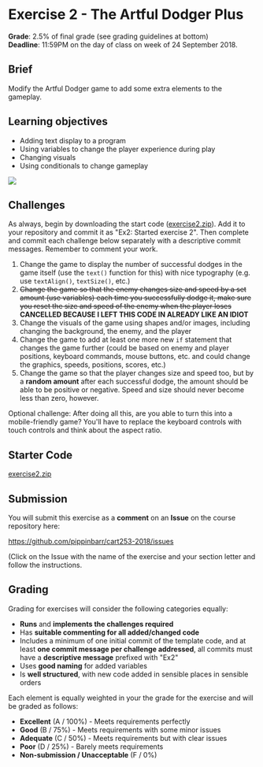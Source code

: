 # Exercise 2 - The Artful Dodger Plus

__Grade__: 2.5% of final grade (see grading guidelines at bottom)  
__Deadline__: 11:59PM on the day of class on week of 24 September 2018.

## Brief

Modify the Artful Dodger game to add some extra elements to the gameplay.

## Learning objectives

- Adding text display to a program
- Using variables to change the player experience during play
- Changing visuals
- Using conditionals to change gameplay

![](images/exercise2.png)

## Challenges

As always, begin by downloading the start code ([exercise2.zip](exercise2.zip)). Add it to your repository and commit it as "Ex2: Started exercise 2". Then complete and commit each challenge below separately with a descriptive commit messages. Remember to comment your work.

1. Change the game to display the number of successful dodges in the game itself (use the `text()` function for this) with nice typography (e.g. use `textAlign()`, `textSize()`, etc.)
2. ~~Change the game so that the enemy changes size and speed by a set amount (use variables) each time you successfully dodge it, make sure you reset the size and speed of the enemy when the player loses~~ __CANCELLED BECAUSE I LEFT THIS CODE IN ALREADY LIKE AN IDIOT__
3. Change the visuals of the game using shapes and/or images, including changing the background, the enemy, and the player
4. Change the game to add at least one more new `if` statement that changes the game further (could be based on enemy and player positions, keyboard commands, mouse buttons, etc. and could change the graphics, speeds, positions, scores, etc.)
5. Change the game so that the player changes size and speed too, but by a __random amount__ after each successful dodge, the amount should be able to be positive or negative. Speed and size should never become less than zero, however.

Optional challenge: After doing all this, are you able to turn this into a mobile-friendly game? You'll have to replace the keyboard controls with touch controls and think about the aspect ratio.

## Starter Code

[exercise2.zip](exercise2.zip)


## Submission

You will submit this exercise as a __comment__ on an __Issue__ on the course repository here:

https://github.com/pippinbarr/cart253-2018/issues

(Click on the Issue with the name of the exercise and your section letter and follow the instructions.


## Grading

Grading for exercises will consider the following categories equally:

- __Runs__ and __implements the challenges required__
- Has __suitable commenting for all added/changed code__
- Includes a minimum of one initial commit of the template code, and at least __one commit message per challenge addressed__, all commits must have a __descriptive message__ prefixed with "Ex2"
- Uses __good naming__ for added variables
- Is __well structured__, with new code added in sensible places in sensible orders

Each element is equally weighted in your the grade for the exercise and will be graded as follows:

- __Excellent__ (A / 100%) - Meets requirements perfectly
- __Good__ (B / 75%) - Meets requirements with some minor issues
- __Adequate__ (C / 50%) - Meets requirements but with clear issues
- __Poor__ (D / 25%) - Barely meets requirements
- __Non-submission / Unacceptable__ (F / 0%)
